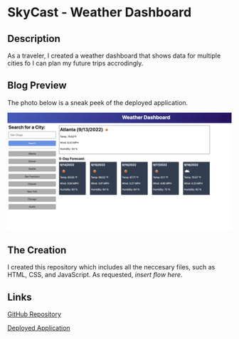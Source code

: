 # SkyCast - Weather Dashboard

## Description

As a traveler, I created a weather dashboard that shows data for multiple cities fo I can plan my future trips accrodingly.


## Blog Preview

The photo below is a sneak peek of the deployed application.

![Photo of Skycast, the Weather Dashboard](./assets/images/06-server-side-apis-homework-demo.png)


## The Creation

I created this repository which includes all the neccesary files, such as HTML, CSS, and JavaScript. As requested, *insert flow here*.


## Links

[GitHub Repository](https://github.com/NatalieClinton/SkyCast)

[Deployed Application](https://natalieclinton.github.io/Skycast/)